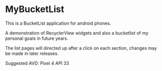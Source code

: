 # MyBucketList

This is a BucketList application for android phones. 

A demonstration of RecyclerView widgets and also a bucketlist of my personal goals in future years. 

The list pages will directed up after a click on each section, changes may be made in later releases. 

Suggested AVD: Pixel 4 API 33

